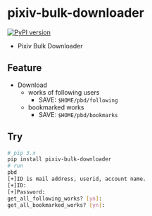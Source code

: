# pixiv-bulk-downloader

[![PyPI version](https://badge.fury.io/py/pixiv-bulk-downloader.svg)](https://badge.fury.io/py/pixiv-bulk-downloader)

- Pixiv Bulk Downloader

## Feature

- Download
  - works of following users
    - SAVE: `$HOME/pbd/following`
  - bookmarked works
    - SAVE: `$HOME/pbd/bookmarks`

## Try

```bash
# pip 3.x
pip install pixiv-bulk-downloader
# run
pbd
[+]ID is mail address, userid, account name.
[+]ID:
[+]Password:
get_all_following_works? [yn]:
get_all_bookmarked_works? [yn]:
```
